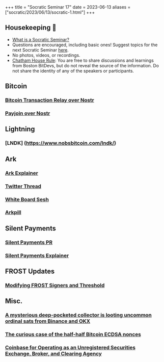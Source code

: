 +++
title = "Socratic Seminar 17"
date = 2023-06-13
aliases = ["socratic/2023/06/13/socratic-1.html"]
+++

## Housekeeping 🧹

- [What is a Socratic Seminar?](https://bitdevs.org/about#socratic-seminars)
- Questions are encouraged, including basic ones! Suggest topics for the next Socratic Seminar [here](https://github.com/0xBEEFCAF3/bostonbitdevs/issues/new).
- No photos, videos, or recordings.
- [Chatham House Rule](https://www.chathamhouse.org/about-us/chatham-house-rule): You are free to share discussions and learnings from Boston BitDevs, but do not reveal the source of the information. Do not share the identity of any of the speakers or participants.

## Bitcoin
### [Bitcoin Transaction Relay over Nostr](https://lists.linuxfoundation.org/pipermail/bitcoin-dev/2023-May/021700.html)
### [Payjoin over Nostr](https://twitter.com/1440000bytes/status/1666115243481907200?s=20)

## Lightning
### [LNDK] (https://www.nobsbitcoin.com/lndk/)

## Ark

### [Ark Explainer](https://gist.github.com/RubenSomsen/a394beb1dea9e47e981216768e007454)
### [Twitter Thread](https://twitter.com/_AlexLewin/status/1667185028768452611)
### [White Board Sesh](https://www.youtube.com/watch?v=EocWax43QgQ)
### [Arkpill](https://www.arkpill.me/deep-dive)

## Silent Payments
### [Silent Payments PR](https://github.com/bitcoin/bitcoin/pull/27827)
### [Silent Payments Explainer](https://gist.github.com/RubenSomsen/c43b79517e7cb701ebf77eec6dbb46b8)

## FROST Updates
### [Modifying FROST Signers and Threshold](https://gist.github.com/nickfarrow/64c2e65191cde6a1a47bbd4572bf8cf8)

## Misc.
### [A mysterious deep-pocketed collector is looting uncommon ordinal sats from Binance and OKX](https://twitter.com/mononautical/status/1666079581374230529)
### [The curious case of the half-half Bitcoin ECDSA nonces](https://eprint.iacr.org/2023/841.pdf)

### [Coinbase for Operating as an Unregistered Securities Exchange, Broker, and Clearing Agency](https://www.sec.gov/news/press-release/2023-102)